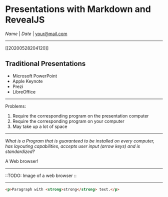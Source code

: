 # Presentations with Markdown and RevealJS

_Name_ | _Date_ | your@mail.com

***

[[20200528204120]]

## Traditional Presentations

- Microsoft PowerPoint
- Apple Keynote
- Prezi
- LibreOffice

***

Problems:

1. Require the corresponding program on the presentation computer
2. Require the corresponding program on your computer
3. May take up a lot of space

***

_What is a Program that is guaranteed to be installed on every computer, has layouting capabilities, accepts user input (arrow keys) and is standardized?_

<p class="fragment">A Web browser!</p>

***

::TODO: Image of a web browser ::

***

```html
<p>Paragraph with <strong>strong</strong> text.</p>
```